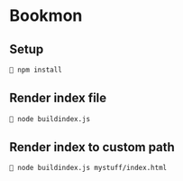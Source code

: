 # Bookmon

## Setup
```sh
🐧 npm install
```

## Render index file
```sh
🐧 node buildindex.js
```

## Render index to custom path
```sh
🐧 node buildindex.js mystuff/index.html
```
